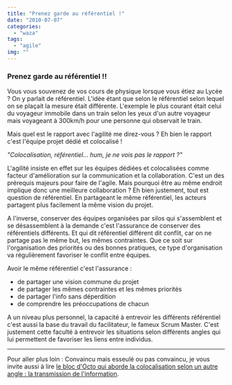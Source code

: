 ```yaml
---
title: "Prenez garde au référentiel !"
date: "2010-07-07"
categories: 
  - "waza"
tags: 
  - "agile"
img: ""
---
```


### Prenez garde au référentiel !!

Vous vous souvenez de vos cours de physique lorsque vous étiez au Lycée ? On y parlait de référentiel. L'idée étant que selon le référentiel selon lequel on se plaçait la mesure était différente. L'exemple le plus courant était celui du voyageur immobile dans un train selon les yeux d'un autre voyageur mais voyageant à 300km/h pour une personne qui observait le train.

Mais quel est le rapport avec l'agilité me direz-vous ? Eh bien le rapport c'est l'équipe projet dédié et colocalisé !

_"Colocalisation, référentiel... hum, je ne vois pas le rapport ?"_

L'agilité insiste en effet sur les équipes dédiées et colocalisées comme facteur d'amélioration sur la communication et la collaboration. C'est un des prérequis majeurs pour faire de l'agile. Mais pourquoi être au même endroit implique donc une meilleure collaboration ? Eh bien justement, tout est question de référentiel. En partageant le même référentiel, les acteurs partagent plus facilement la même vision du projet.

A l'inverse, conserver des équipes organisées par silos qui s'assemblent et se désassemblent à la demande c'est l'assurance de conserver des référentiels différents. Et qui dit référentiel différent dit conflit, car on ne partage pas le même but, les mêmes contraintes. Que ce soit sur l'organisation des priorités ou des bonnes pratiques, ce type d'organisation va régulièrement favoriser le conflit entre équipes.

Avoir le même référentiel c'est l'assurance :

- de partager une vision commune du projet
- de partager les mêmes contraintes et les mêmes priorités
- de partager l'info sans déperdition
- de comprendre les préoccupations de chacun

A un niveau plus personnel, la capacité à entrevoir les différents référentiel c'est aussi la base du travail du facilitateur, le fameux Scrum Master. C'est justement cette faculté à entrevoir les situations selon différents angles qui lui permettent de favoriser les liens entre individus.

* * *

Pour aller plus loin : Convaincu mais esseulé ou pas convaincu, je vous invite aussi à lire [le bloc d'Octo qui aborde la colocalisation selon un autre angle : la transmission de l'information](http://blog.octo.com/ce-que-la-science-nous-dit-de-la-colocalisation/).
